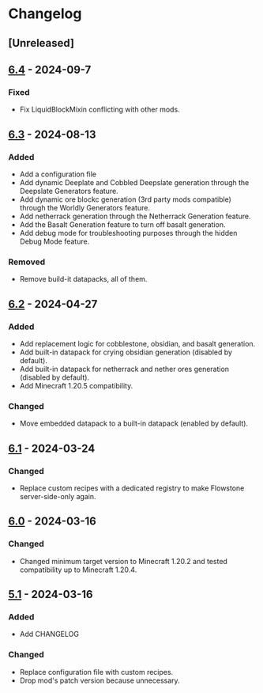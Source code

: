 # Changelog

## [Unreleased]

## [6.4] - 2024-09-7

### Fixed

+ Fix LiquidBlockMixin conflicting with other mods.

## [6.3] - 2024-08-13

### Added

+ Add a configuration file
+ Add dynamic Deeplate and Cobbled Deepslate generation through the Deepslate Generators feature.
+ Add dynamic ore blockc generation (3rd party mods compatible) through the Worldly Generators feature.
+ Add netherrack generation through the Netherrack Generation feature.
+ Add the Basalt Generation feature to turn off basalt generation.
+ Add debug mode for troubleshooting purposes through the hidden Debug Mode feature.

### Removed

+ Remove build-it datapacks, all of them.

## [6.2] - 2024-04-27

### Added

+ Add replacement logic for cobblestone, obsidian, and basalt generation.
+ Add built-in datapack for crying obsidian generation (disabled by default).
+ Add built-in datapack for netherrack and nether ores generation (disabled by default).
+ Add Minecraft 1.20.5 compatibility.

### Changed

+ Move embedded datapack to a built-in datapack (enabled by default).

## [6.1] - 2024-03-24

### Changed

+ Replace custom recipes with a dedicated registry to make Flowstone server-side-only again.

## [6.0] - 2024-03-16

### Changed

+ Changed minimum target version to Minecraft 1.20.2 and tested compatibility up to Minecraft 1.20.4.

## [5.1] - 2024-03-16

### Added

+ Add CHANGELOG

### Changed

+ Replace configuration file with custom recipes.
+ Drop mod's patch version because unnecessary.

[6.4]: https://github.com/NivOridocs/flowstone/releases/tag/6.4
[6.3]: https://github.com/NivOridocs/flowstone/releases/tag/6.3
[6.2]: https://github.com/NivOridocs/flowstone/releases/tag/6.2
[6.1]: https://github.com/NivOridocs/flowstone/releases/tag/6.1
[6.0]: https://github.com/NivOridocs/flowstone/releases/tag/6.0
[5.1]: https://github.com/NivOridocs/flowstone/releases/tag/5.1
